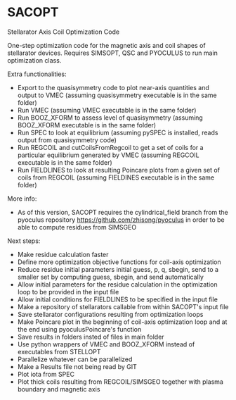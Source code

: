 # SACOPT
Stellarator Axis Coil Optimization Code

One-step optimization code for the magnetic axis and coil shapes of stellarator devices.
Requires SIMSOPT, QSC and PYOCULUS to run main optimization class.

Extra functionalities:
- Export to the quasisymmetry code to plot near-axis quantities and output to VMEC (assuming quasisymmetry executable is in the same folder)
- Run VMEC (assuming VMEC executable is in the same folder)
- Run BOOZ_XFORM to assess level of quasisymmetry (assuming BOOZ_XFORM executable is in the same folder)
- Run SPEC to look at equilibrium (assuming pySPEC is installed, reads output from quasisymmetry code)
- Run REGCOIL and cutCoilsFromRegcoil to get a set of coils for a particular equilibrium generated by VMEC (assuming REGCOIL executable is in the same folder)
- Run FIELDLINES to look at resulting Poincare plots from a given set of coils from REGCOIL (assuming FIELDINES executable is in the same folder)

More info:
- As of this version, SACOPT requires the cylindrical_field branch from the pyoculus repository https://github.com/zhisong/pyoculus in order to be able to compute residues from SIMSGEO

Next steps:
- Make residue calculation faster
- Define more optimization objective functions for coil-axis optimization
- Reduce residue initial parameters initial guess, p, q, sbegin, send to a smaller set by computing guess, sbegin, and send automatically
- Allow initial parameters for the residue calculation in the optimization loop to be provided in the input file
- Allow initial conditions for FIELDLINES to be specified in the input file
- Make a repository of stellarators callable from within SACOPT's input file
- Save stellarator configurations resulting from optimization loops
- Make Poincare plot in the beginning of coil-axis optimization loop and at the end using pyoculusPoincare's function
- Save results in folders insted of files in main folder
- Use python wrappers of VMEC and BOOZ_XFORM instead of executables from STELLOPT
- Parallelize whatever can be parallelized
- Make a Results file not being read by GIT
- Plot iota from SPEC
- Plot thick coils resulting from REGCOIL/SIMSGEO together with plasma boundary and magnetic axis

